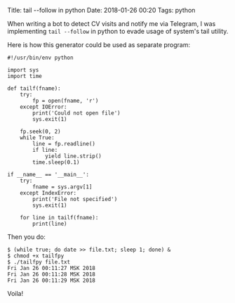 Title: tail --follow in python
Date: 2018-01-26 00:20
Tags: python

When writing a bot to detect CV visits and notify me via Telegram, I was implementing `tail --follow` in python to evade usage of system's tail utility.

Here is how this generator could be used as separate program:

```
#!/usr/bin/env python

import sys
import time

def tailf(fname):
    try:
        fp = open(fname, 'r')
    except IOError:
        print('Could not open file')
        sys.exit(1)

    fp.seek(0, 2)
    while True:
        line = fp.readline()
        if line:
            yield line.strip()
        time.sleep(0.1)

if __name__ == '__main__':
    try:
        fname = sys.argv[1]
    except IndexError:
        print('File not specified')
        sys.exit(1)

    for line in tailf(fname):
        print(line)
```

Then you do:

```
$ (while true; do date >> file.txt; sleep 1; done) &
$ chmod +x tailfpy
$ ./tailfpy file.txt
Fri Jan 26 00:11:27 MSK 2018
Fri Jan 26 00:11:28 MSK 2018
Fri Jan 26 00:11:29 MSK 2018
```

Voila!
